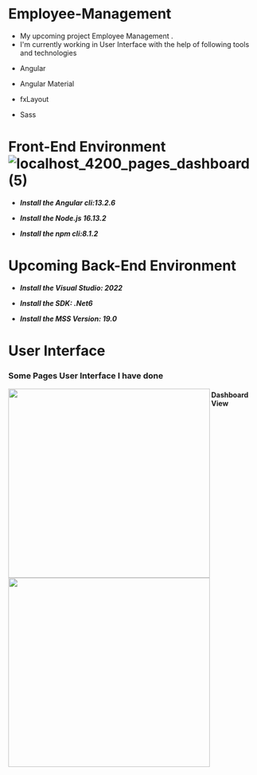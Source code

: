 # Employee-Management
* My upcoming project Employee Management .
* I'm currently working in User Interface with the help of following tools and technologies
+ Angular
- Angular Material
+ fxLayout
- Sass
# Front-End Environment![localhost_4200_pages_dashboard (5)](https://user-images.githubusercontent.com/92297443/202919034-dd701560-c04b-486a-be61-332c69068bb1.png)

+ ***Install the Angular cli:13.2.6***
- ***Install the Node.js 16.13.2***
+ ***Install the npm cli:8.1.2***

# Upcoming Back-End Environment
+ ***Install the Visual Studio: 2022***
- ***Install the SDK: .Net6***
+ ***Install the MSS Version: 19.0***

# User Interface
### Some Pages User Interface I have done
<a href="url"><img src="https://user-images.githubusercontent.com/92297443/202918655-070ff318-97af-44a7-892d-3907742433e1.png"  align="left" height="380px" width="405px" ></a>
#### Dashboard View
<a href="url"><img src="https://user-images.githubusercontent.com/92297443/202918908-8062b98f-0da6-4799-9610-2822d1068e31.png"  align="left" height="380px" width="405px" ></a>
